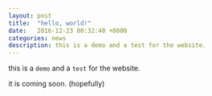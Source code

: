 ```yaml
---
layout: post
title:  "hello, world!"
date:   2016-12-23 00:32:40 +0800
categories: news
description: this is a demo and a test for the website.
---
```


this is a `demo` and a `test` for the website.

it is coming soon. (hopefully)
